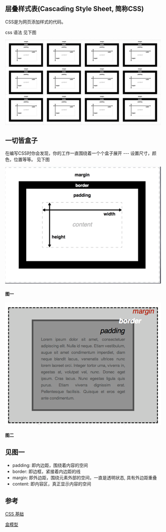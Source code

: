 ## 层叠样式表(Cascading Style Sheet, 简称CSS)

CSS是为网页添加样式的代码。

css 语法 见下图

![](https://github.com/xtcmoons/frondend-notes/blob/main/css-study/image/mastering-margin-collapsing-demo-2.png)


## 一切皆盒子

在编写CSS时你会发现，你的工作一直围绕着一个个盒子展开 --- 设置尺寸，颜色，位置等等。 见下图

![](https://github.com/xtcmoons/frondend-notes/blob/main/css-study/image/box-model-demo.png)

#### 图一

![](https://github.com/xtcmoons/frondend-notes/blob/main/css-study/image/box-model.png)


#### 图二

## 见图一

* padding: 即内边距，围绕着内容的空间
* border: 即边框，紧接着内边距的线
* margin: 即外边距，围绕元素外部的空间，一直是透明状态, 具有外边距重叠
* content: 即内容区，真正显示内容的空间

## 参考

[CSS 基础](https://developer.mozilla.org/zh-CN/docs/Learn/Getting_started_with_the_web/CSS_basics)

[盒模型](https://developer.mozilla.org/zh-CN/docs/Learn/CSS/Building_blocks/The_box_model#%E4%BD%BF%E7%94%A8display_inline-block)